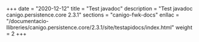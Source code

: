 +++
date        = "2020-12-12"
title       = "Test javadoc"
description = "Test javadoc canigo.persistence.core 2.3.1"
sections    = "canigo-fwk-docs"
enllac		= "/documentacio-llibreries/canigo.persistence.core/2.3.1/site/testapidocs/index.html"
weight		= 2
+++
